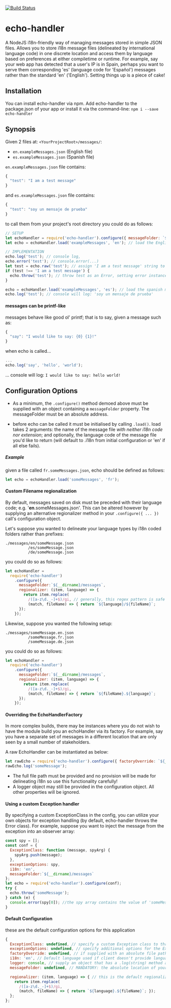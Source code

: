 [![Build Status](https://travis-ci.org/jaysaurus/echo-handler.svg?branch=master)](https://travis-ci.org/jaysaurus/echo-handler)

# echo-handler
A NodeJS i18n-friendly way of managing messages stored in simple JSON files.  Allows you to store i18n message files (delineated by international language code) in one discrete location and access them by language based on preferences at either compiletime or runtime.  For example, say your web app has detected that a user's IP is in Spain, perhaps you want to serve them corresponding 'es' (language code for 'Español') messages rather than the standard 'en' ('English').  Setting things up is a piece of cake!

## Installation
You can install echo-handler via npm.
Add echo-handler to the package.json of your app or install it via the command-line: `npm i --save echo-handler`

## Synopsis
Given 2 files at: `<YourProjectRoot>/messages/`:

- `en.exampleMessages.json` (English file)
- `es.exampleMessages.json` (Spanish file)

`en.exampleMessages.json` file contains:
```javascript
{
  "test": "I am a test message"
}
```
and `es.exampleMessages.json` file contains:
```javascript
{
  "test": "soy un mensaje de prueba"
}
```
to call them from your project's root directory you could do as follows:
```javascript
// SETUP
let echoHandler = require('echo-handler').configure({ messageFolder: `${__dirname}/messages` });
let echo = echoHandler.load('exampleMessages', 'en'); // load the English message set

// IMPLEMENTATION
echo.log('test'); // console log,
echo.error('test'); // console.error(...)
let test = echo.raw('test'); // assign 'I am a test message' string to the `test` variable
if (test !== 'I am a test message') {
  echo.throw('test'); // throw test as an Error, setting error instance's .message equal to 'I am a test message'
}

echo = echoHandler.load('exampleMessages', 'es'); // load the spanish message set
echo.log('test'); // console will log: 'soy un mensaje de prueba'
```

#### messages can be printf-like
messages behave like good ol' printf; that is to say, given a message such as:
```javascript
{
  "say": "I would like to say: {0} {1}!"
}
```
when echo is called...
```javascript
...
echo.log('say', 'hello', 'world');
```
... console will log:
`I would like to say: hello world!`

## Configuration Options
- As a minimum, the `.configure()` method demoed above must be supplied with an object containing a `messageFolder` property.  The messageFolder must be an absolute address.

- before echo can be called it must be initialised by calling `.load()`.  load takes 2 arguments: the name of the message file *with neither i18n code nor extension*; and optionally, the language code of the message file you'd like to return (will default to .i18n from initial configuration or 'en' if all else fails).

##### Example
given a file called `fr.someMessages.json`, echo should be defined as follows:
```javascript
let echo = echoHandler.load('someMessages', 'fr');
```

#### Custom Filename regionalization
By default, messages saved on disk must be preceded with their language code; e.g. '**en**.someMessages.json'.  This can be altered however by supplying an alternative regionalizer method in your `.configure({ ... })` call's configuration object.

Let's suppose you wanted to delineate your language types by i18n coded folders rather than prefixes:
```
./messages/en/someMessage.json
          /es/someMessage.json
          /de/someMessage.json
```
you could do so as follows:
```javascript
let echoHandler =
  require('echo-handler')
    .configure({
      messageFolder:`${__dirname}/messages`,
      regionalizer: (item, language) => {
        return item.replace(
          /([a-z\d._-]+$)/gi, // generally, this regex pattern is safe enough for most use-cases.
          (match, fileName) => { return `${language}/${fileName}`;
      });
    });
```

Likewise, suppose you wanted the following setup:
```
./messages/someMessage.en.json
          /someMessage.fr.json
          /someMessage.de.json
```
you could do so as follows:
```javascript
let echoHandler =
  require('echo-handler')
    .configure({
      messageFolder:`${__dirname}/messages`,
      regionalizer: (item, language) => {
        return item.replace(
          /([a-z\d._-]+$)/gi,
          (match, fileName) => { return `${fileName}.${language}`;
      });
    });
```
#### Overriding the EchoHandlerFactory
In more complex builds, there may be instances where you do not wish to have the module build you an echoHandler via its factory. For example, say you have a separate set of messages in a different location that are only seen by a small number of stakeholders.

A raw EchoHandler can be instantiated as below:
```javascript
let rawEcho = require('echo-handler').configure({ factoryOverride: `${__dirname}/otherFolder/en.someExampleMessages.json` });
rawEcho.log('someMessage');
```
- The full file path must be provided and no provision will be made for delineating i18n so use this functionality carefully!
- A logger object may still be provided in the configuration object.  All other properties will be ignored.

#### Using a custom Exception handler
By specifying a custom ExceptionClass in the config, you can utilize your own objects for exception handling (by default, echo-handler throws the Error class).  For example, suppose you want to inject the message from the exception into an observer array:

```javascript
const spy = [];
const conf = {
  ExceptionClass: function (message, spyArg) {
    spyArg.push(message);
  },
  exceptionOptions: spy,
  i18n: 'en',
  messageFolder:`${__dirname}/messages`
};
let echo = require('echo-handler').configure(conf);
try {
  echo.throw('someMessage');
} catch (e) {
  console.error(spy[0]); //the spy array contains the value of 'someMessage'
}
```

#### Default Configuration
these are the default configuration options for this application
```javascript
{
  ExceptionClass: undefined, // specify a custom Exception class to throw in place of the default JS Error class. The first option of which MUST be the string message from the echo-handler
  exceptionOptions: undefined, // specify additional options for the ExceptionClass here.
  factoryOverride: undefined, // if supplied with an absolute file path, this will allow you to return a new instance of Echo-Handler, see above.
  i18n: 'en', // Default language used if client doesn't provide language code. Will also try to set echo-handler's own messages to that language (PLEASE FORK AND ADD MESSAGES!)    
  logger: console, // supply an object that has a .log(string) method and .error(string) method; echo.log() and echo.error() will use that object instead of console.
  messageFolder: undefined, // MANDATORY: the absolute location of your message files

  regionalizer: (item, language) => { // this is the default regionalizer
    return item.replace(
      /([a-z\d._-]+$)/gi,
      (match, fileName) => { return `${language}.${fileName}`; });
  };
};
```
